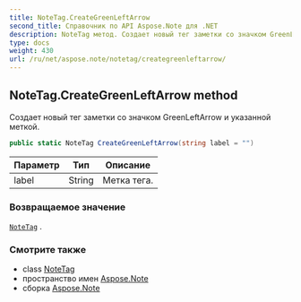 ```yaml
---
title: NoteTag.CreateGreenLeftArrow
second_title: Справочник по API Aspose.Note для .NET
description: NoteTag метод. Создает новый тег заметки со значком GreenLeftArrow и указанной меткой.
type: docs
weight: 430
url: /ru/net/aspose.note/notetag/creategreenleftarrow/
---
```

## NoteTag.CreateGreenLeftArrow method

Создает новый тег заметки со значком GreenLeftArrow и указанной меткой.

```csharp
public static NoteTag CreateGreenLeftArrow(string label = "")
```

| Параметр | Тип | Описание |
| --- | --- | --- |
| label | String | Метка тега. |

### Возвращаемое значение

[`NoteTag`](../) .

### Смотрите также

* class [NoteTag](../)
* пространство имен [Aspose.Note](../../notetag/)
* сборка [Aspose.Note](../../../)


